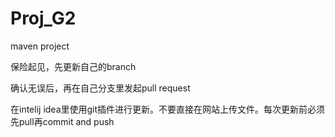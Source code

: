 # Proj_G2
maven project

保险起见，先更新自己的branch

确认无误后，再在自己分支里发起pull request

在intelij idea里使用git插件进行更新。不要直接在网站上传文件。每次更新前必须先pull再commit and push
